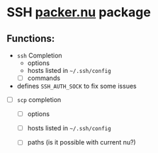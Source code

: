 # SSH [packer.nu][] package

## Functions:

- `ssh` Completion
	- options
	- hosts listed in `~/.ssh/config`
	- [ ] commands
- defines `SSH_AUTH_SOCK` to fix some issues
- [ ] `scp` completion
	- [ ] options
	- [ ] hosts listed in `~/.ssh/config`
	- [ ] paths (is it possible with current nu?)


[packer.nu]: https://github.com/jan9103/packer.nu
